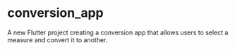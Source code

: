 # conversion_app

A new Flutter project creating a conversion app that allows users to select a measure and convert it to another.
